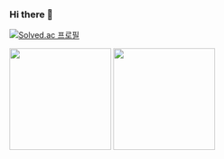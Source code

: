 ### Hi there 👋

<!--
**ParkJunGyu26/ParkJunGyu26** is a ✨ _special_ ✨ repository because its `README.md` (this file) appears on your GitHub profile.

Here are some ideas to get you started:

- 🔭 I’m currently working on ...
- 🌱 I’m currently learning ...
- 👯 I’m looking to collaborate on ...
- 🤔 I’m looking for help with ...
- 💬 Ask me about ...
- 📫 How to reach me: ...
- 😄 Pronouns: ...
- ⚡ Fun fact: ...
-->

[![Solved.ac 프로필](http://mazassumnida.wtf/api/v2/generate_badge?boj=junju404)](https://solved.ac/junju404)

<p>
  <img height="180em" src="https://github-readme-stats.vercel.app/api?username=ParkJunGyu26&show_icons=true&include_all_commits=true&bg_color=30,e96443,904e95&title_color=fff&text_color=fff">
  <img height="180em" src="https://github-readme-stats.vercel.app/api/top-langs/?username=ParkJunGyu26&layout=compact&bg_color=30,e96443,904e95&title_color=fff&text_color=fff">
</p>

